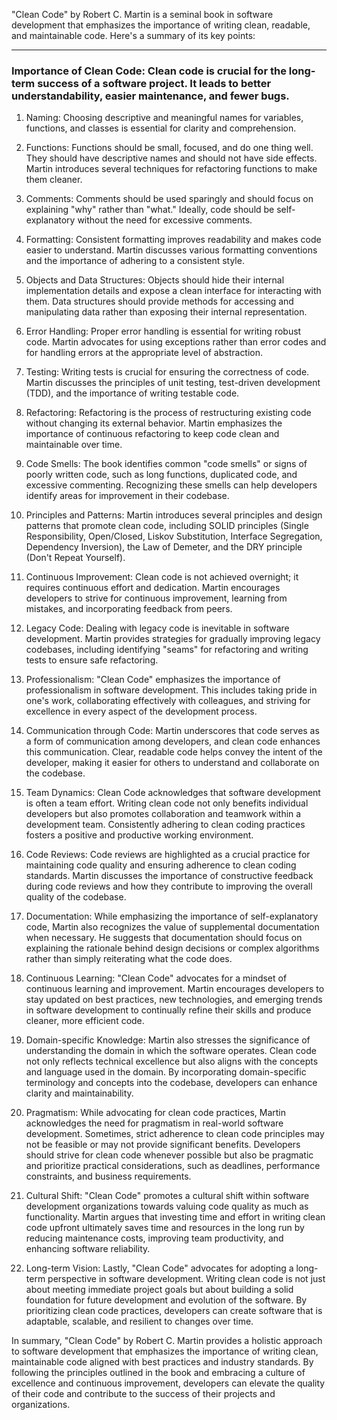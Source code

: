 "Clean Code" by Robert C. Martin is a seminal book in software development that emphasizes the importance of writing clean, readable, and maintainable code. Here's a summary of its key points:

--------------------------------------------------------------------

### Importance of Clean Code: Clean code is crucial for the long-term success of a software project. It leads to better understandability, easier maintenance, and fewer bugs.

1. Naming: Choosing descriptive and meaningful names for variables, functions, and classes is essential for clarity and comprehension.

2. Functions: Functions should be small, focused, and do one thing well. They should have descriptive names and should not have side effects. Martin introduces several techniques for refactoring functions to make them cleaner.

3. Comments: Comments should be used sparingly and should focus on explaining "why" rather than "what." Ideally, code should be self-explanatory without the need for excessive comments.

4. Formatting: Consistent formatting improves readability and makes code easier to understand. Martin discusses various formatting conventions and the importance of adhering to a consistent style.

5. Objects and Data Structures: Objects should hide their internal implementation details and expose a clean interface for interacting with them. Data structures should provide methods for accessing and manipulating data rather than exposing their internal representation.

6. Error Handling: Proper error handling is essential for writing robust code. Martin advocates for using exceptions rather than error codes and for handling errors at the appropriate level of abstraction.

7. Testing: Writing tests is crucial for ensuring the correctness of code. Martin discusses the principles of unit testing, test-driven development (TDD), and the importance of writing testable code.

8. Refactoring: Refactoring is the process of restructuring existing code without changing its external behavior. Martin emphasizes the importance of continuous refactoring to keep code clean and maintainable over time.

9. Code Smells: The book identifies common "code smells" or signs of poorly written code, such as long functions, duplicated code, and excessive commenting. Recognizing these smells can help developers identify areas for improvement in their codebase.

10. Principles and Patterns: Martin introduces several principles and design patterns that promote clean code, including SOLID principles (Single Responsibility, Open/Closed, Liskov Substitution, Interface Segregation, Dependency Inversion), the Law of Demeter, and the DRY principle (Don't Repeat Yourself).

11. Continuous Improvement: Clean code is not achieved overnight; it requires continuous effort and dedication. Martin encourages developers to strive for continuous improvement, learning from mistakes, and incorporating feedback from peers.

12. Legacy Code: Dealing with legacy code is inevitable in software development. Martin provides strategies for gradually improving legacy codebases, including identifying "seams" for refactoring and writing tests to ensure safe refactoring.

13. Professionalism: "Clean Code" emphasizes the importance of professionalism in software development. This includes taking pride in one's work, collaborating effectively with colleagues, and striving for excellence in every aspect of the development process.

14. Communication through Code: Martin underscores that code serves as a form of communication among developers, and clean code enhances this communication. Clear, readable code helps convey the intent of the developer, making it easier for others to understand and collaborate on the codebase.

15. Team Dynamics: Clean Code acknowledges that software development is often a team effort. Writing clean code not only benefits individual developers but also promotes collaboration and teamwork within a development team. Consistently adhering to clean coding practices fosters a positive and productive working environment.

16. Code Reviews: Code reviews are highlighted as a crucial practice for maintaining code quality and ensuring adherence to clean coding standards. Martin discusses the importance of constructive feedback during code reviews and how they contribute to improving the overall quality of the codebase.

17. Documentation: While emphasizing the importance of self-explanatory code, Martin also recognizes the value of supplemental documentation when necessary. He suggests that documentation should focus on explaining the rationale behind design decisions or complex algorithms rather than simply reiterating what the code does.

18. Continuous Learning: "Clean Code" advocates for a mindset of continuous learning and improvement. Martin encourages developers to stay updated on best practices, new technologies, and emerging trends in software development to continually refine their skills and produce cleaner, more efficient code.

19. Domain-specific Knowledge: Martin also stresses the significance of understanding the domain in which the software operates. Clean code not only reflects technical excellence but also aligns with the concepts and language used in the domain. By incorporating domain-specific terminology and concepts into the codebase, developers can enhance clarity and maintainability.

20. Pragmatism: While advocating for clean code practices, Martin acknowledges the need for pragmatism in real-world software development. Sometimes, strict adherence to clean code principles may not be feasible or may not provide significant benefits. Developers should strive for clean code whenever possible but also be pragmatic and prioritize practical considerations, such as deadlines, performance constraints, and business requirements.

21. Cultural Shift: "Clean Code" promotes a cultural shift within software development organizations towards valuing code quality as much as functionality. Martin argues that investing time and effort in writing clean code upfront ultimately saves time and resources in the long run by reducing maintenance costs, improving team productivity, and enhancing software reliability.

22. Long-term Vision: Lastly, "Clean Code" advocates for adopting a long-term perspective in software development. Writing clean code is not just about meeting immediate project goals but about building a solid foundation for future development and evolution of the software. By prioritizing clean code practices, developers can create software that is adaptable, scalable, and resilient to changes over time.

In summary, "Clean Code" by Robert C. Martin provides a holistic approach to software development that emphasizes the importance of writing clean, maintainable code aligned with best practices and industry standards. By following the principles outlined in the book and embracing a culture of excellence and continuous improvement, developers can elevate the quality of their code and contribute to the success of their projects and organizations.
